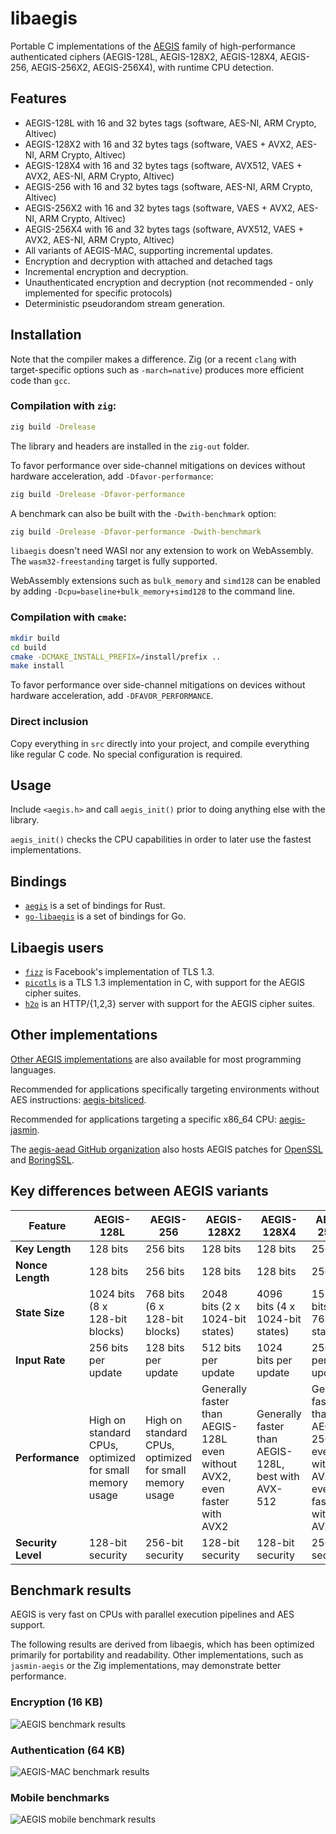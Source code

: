 # libaegis

Portable C implementations of the [AEGIS](https://datatracker.ietf.org/doc/draft-irtf-cfrg-aegis-aead/) family of high-performance authenticated ciphers (AEGIS-128L, AEGIS-128X2, AEGIS-128X4, AEGIS-256, AEGIS-256X2, AEGIS-256X4), with runtime CPU detection.

## Features

- AEGIS-128L with 16 and 32 bytes tags (software, AES-NI, ARM Crypto, Altivec)
- AEGIS-128X2 with 16 and 32 bytes tags (software, VAES + AVX2, AES-NI, ARM Crypto, Altivec)
- AEGIS-128X4 with 16 and 32 bytes tags (software, AVX512, VAES + AVX2, AES-NI, ARM Crypto, Altivec)
- AEGIS-256 with 16 and 32 bytes tags (software, AES-NI, ARM Crypto, Altivec)
- AEGIS-256X2 with 16 and 32 bytes tags (software, VAES + AVX2, AES-NI, ARM Crypto, Altivec)
- AEGIS-256X4 with 16 and 32 bytes tags (software, AVX512, VAES + AVX2, AES-NI, ARM Crypto, Altivec)
- All variants of AEGIS-MAC, supporting incremental updates.
- Encryption and decryption with attached and detached tags
- Incremental encryption and decryption.
- Unauthenticated encryption and decryption (not recommended - only implemented for specific protocols)
- Deterministic pseudorandom stream generation.

## Installation

Note that the compiler makes a difference. Zig (or a recent `clang` with target-specific options such as `-march=native`) produces more efficient code than `gcc`.

### Compilation with `zig`:

```sh
zig build -Drelease
```

The library and headers are installed in the `zig-out` folder.

To favor performance over side-channel mitigations on devices without hardware acceleration, add `-Dfavor-performance`:

```sh
zig build -Drelease -Dfavor-performance
```

A benchmark can also be built with the `-Dwith-benchmark` option:

```sh
zig build -Drelease -Dfavor-performance -Dwith-benchmark
```

`libaegis` doesn't need WASI nor any extension to work on WebAssembly. The `wasm32-freestanding` target is fully supported.

WebAssembly extensions such as `bulk_memory` and `simd128` can be enabled by adding `-Dcpu=baseline+bulk_memory+simd128` to the command line.

### Compilation with `cmake`:

```sh
mkdir build
cd build
cmake -DCMAKE_INSTALL_PREFIX=/install/prefix ..
make install
```

To favor performance over side-channel mitigations on devices without hardware acceleration, add `-DFAVOR_PERFORMANCE`.

### Direct inclusion

Copy everything in `src` directly into your project, and compile everything like regular C code. No special configuration is required.

## Usage

Include `<aegis.h>` and call `aegis_init()` prior to doing anything else with the library.

`aegis_init()` checks the CPU capabilities in order to later use the fastest implementations.

## Bindings

- [`aegis`](https://crates.io/crates/aegis) is a set of bindings for Rust.
- [`go-libaegis`](https://github.com/aegis-aead/go-libaegis) is a set of bindings for Go.

## Libaegis users

- [`fizz`](https://github.com/facebookincubator/fizz) is Facebook's implementation of TLS 1.3.
- [`picotls`](https://github.com/h2o/picotls) is a TLS 1.3 implementation in C, with support for the AEGIS cipher suites.
- [`h2o`](https://h2o.examp1e.net) is an HTTP/{1,2,3} server with support for the AEGIS cipher suites.

## Other implementations

[Other AEGIS implementations](https://github.com/cfrg/draft-irtf-cfrg-aegis-aead?tab=readme-ov-file#known-implementations) are also available for most programming languages.

Recommended for applications specifically targeting environments without AES instructions: [aegis-bitsliced](https://github.com/aegis-aead/aegis-bitsliced).

Recommended for applications targeting a specific x86_64 CPU: [aegis-jasmin](https://github.com/aegis-aead/aegis-jasmin).

The [aegis-aead GitHub organization](https://github.com/orgs/aegis-aead/repositories) also hosts AEGIS patches for [OpenSSL](https://github.com/aegis-aead/openssl) and [BoringSSL](https://github.com/aegis-aead/boringssl).

## Key differences between AEGIS variants

| **Feature**        | **AEGIS-128L**                                          | **AEGIS-256**                                           | **AEGIS-128X2**                                                           | **AEGIS-128X4**                                     | **AEGIS-256X2**                                                          | **AEGIS-256X4**                                    |
| ------------------ | ------------------------------------------------------- | ------------------------------------------------------- | ------------------------------------------------------------------------- | --------------------------------------------------- | ------------------------------------------------------------------------ | -------------------------------------------------- |
| **Key Length**     | 128 bits                                                | 256 bits                                                | 128 bits                                                                  | 128 bits                                            | 256 bits                                                                 | 256 bits                                           |
| **Nonce Length**   | 128 bits                                                | 256 bits                                                | 128 bits                                                                  | 128 bits                                            | 256 bits                                                                 | 256 bits                                           |
| **State Size**     | 1024 bits (8 x 128-bit blocks)                          | 768 bits (6 x 128-bit blocks)                           | 2048 bits (2 x 1024-bit states)                                           | 4096 bits (4 x 1024-bit states)                     | 1536 bits (2 x 768-bit states)                                           | 3072 bits (4 x 768-bit states)                     |
| **Input Rate**     | 256 bits per update                                     | 128 bits per update                                     | 512 bits per update                                                       | 1024 bits per update                                | 256 bits per update                                                      | 512 bits per update                                |
| **Performance**    | High on standard CPUs, optimized for small memory usage | High on standard CPUs, optimized for small memory usage | Generally faster than AEGIS-128L even without AVX2, even faster with AVX2 | Generally faster than AEGIS-128L, best with AVX-512 | Generally faster than AEGIS-256 even without AVX2, even faster with AVX2 | Generally faster than AEGIS-256, best with AVX-512 |
| **Security Level** | 128-bit security                                        | 256-bit security                                        | 128-bit security                                                          | 128-bit security                                    | 256-bit security                                                         | 256-bit security                                   |

## Benchmark results

AEGIS is very fast on CPUs with parallel execution pipelines and AES support.

The following results are derived from libaegis, which has been optimized primarily for portability and readability. Other implementations, such as `jasmin-aegis` or the Zig implementations, may demonstrate better performance.

### Encryption (16 KB)

![AEGIS benchmark results](img/bench-encryption.png)

### Authentication (64 KB)

![AEGIS-MAC benchmark results](img/bench-mac.png)

### Mobile benchmarks

![AEGIS mobile benchmark results](img/bench-mobile.png)
